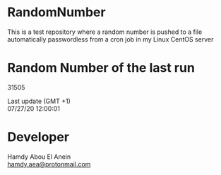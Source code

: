 # RandomNumber    
This is a test repository where a random number is pushed to a file automatically passwordless from a cron job in my Linux CentOS server    
# Random Number of the last run   
31505
      
Last update (GMT +1)    
07/27/20 12:00:01
# Developer    
Hamdy Abou El Anein   
hamdy.aea@protonmail.com
